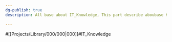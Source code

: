 ```yaml
---
dg-publish: true
description: All base about IT_Knowledge, This part describe aboubase Knowledge and English and Insight about Trends too

---
```

#[[Projects/Library/000/000\|000]]#IT_Knowledge
